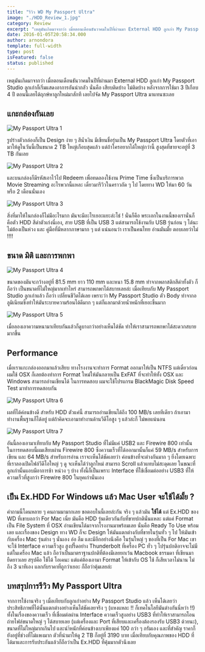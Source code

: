 ```yaml
---
title: "รีวิว WD My Passport Ultra"
image: "./HDD_Review_1.jpg"
category: Review
excerpt: "เหตุมันเกิดมาจากว่า เมื่อตอนเดือนธันวาคมในปีที่ผ่านมา External HDD ลูกเก่า My Passport Studio ลูกเก่าก็เริ่มแสดงอาการอันน่ากลัว นั่นคือ เสียบติดบ้าง ไม่ติดบ้าง หลังจากการใช้มา 3 ปีเกือบ 4 ปี"
date: 2016-01-05T20:58:34.000
author: arnondora
template: full-width
type: post
isFeatured: false
status: published
---
```


เหตุมันเกิดมาจากว่า เมื่อตอนเดือนธันวาคมในปีที่ผ่านมา External HDD ลูกเก่า My Passport Studio ลูกเก่าก็เริ่มแสดงอาการอันน่ากลัว นั่นคือ เสียบติดบ้าง ไม่ติดบ้าง หลังจากการใช้มา 3 ปีเกือบ 4 ปี ตอนนี้เลยได้ฤกษ์หาลูกใหม่มาสักที เลยไปจัด My Passport Ultra มาแทนซะเลย

## แกะกล่องกันเลย

![My Passport Ultra 1](./HDD_Review_2.jpg)

รูปร่างตัวกล่องก็เป็น Design ง่าย ๆ สีน้ำเงิน มีเขียนชื่อรุ่นเป็น My Passport Ultra โดยตัวที่เอามาให้ดูในวันนี้เป็นขนาด 2 TB ใหญ่เกือบสุดแล้ว แต่ถ้าใครอยากได้ใหญ่กว่านี้ สูงสุดที่ขายจะอยู่ที่ 3 TB กันเลย

![My Passport Ultra 2](./HDD_Review_3.jpg)

และบนกล่องก็มีรหัสเอาไว้ไป Redeem เพื่อทดลองใช้งาน Prime Time ซึ่งเป็นบริการพวก Movie Streaming อะไรพวกนี้แหละ เดี๋ยวมารีวิวในคราวถัด ๆ ไป โดยทาง WD ให้มา 60 วัน หรือ 2 เดือนนั่นเอง

![My Passport Ultra 3](./HDD_Review_5.jpg)

สิ่งที่มาให้ในกล่องก็ไม่มีอะไรมาก มันจะมีอะไรเยอะแยะล่ะโธ่ ! นั่นก็คือ พระเอกในงานนี้ของเรานั่นก็คือตัว HDD สีดำตัวเก่งนี่เอง, สาย USB ที่เป็น USB 3 แต่สามารถใช้งานกับ USB รุ่นก่อน ๆ ได้นะ ไม่ต้องเป็นห่วง และ คู่มือที่มีหลากภาษามาก ๆ แต่ แน่นอนว่า เราเป็นคนไทย อ่านมันมั้ย ตอบเลยว่าไม่ !!!!

## ขนาด มิติ และการพกพา

![My Passport Ultra 4](./HDD_Review_6.jpg)

ขนาดของมันจะกว้างอยู่ที่ 81.5 mm ยาว 110 mm และหนา 15.8 mm ทำจากพลาสติกสีดำทั้งตัว ก็ถือว่า เป็นขนาดที่ไม่ใหญ่มากเท่าไหร่ สามารถพกพาได้สบายเลยล่ะ เมื่อเทียบกับ My Passport Studio ลูกเก่าแล้ว ถือว่า เปลี่ยนชีวิตได้เลย เพราะว่า My Passport Studio ตัว Body ทำจากอลูมิเนียมซึ่งทำให้มันระบายความร้อนได้ดีมาก ๆ แต่ก็แลกมาด้วยน้ำหนักที่เยอะขึ้นมาก

![My Passport Ultra 5](./HDD_Review_7.jpg)

เมื่อลองเอาความหนามาเทียบกันแล้วก็ดูบางกว่าอย่างเห็นได้ชัด ทำให้เราสามารถพกพาได้สะดวกสบายมากขึ้น

## Performance
เมื่อเราแกะกล่องออกมาแล้วเสียบ ทางโรงงานจะทำการ Format ออกมาให้เป็น NTFS แต่เดี๋ยวก่อน ผมใช้ OSX ก็เลยต้องทำการ Format ใหม่ให้มันกลายเป็น ExFAT ที่จะทำให้ทั้ง OSX และ Windows สามารถอ่านเขียนได้ ในการทดสอบ ผมจะใช้โปรแกรม BlackMagic Disk Speed Test มาทำการทดสอบกัน

![My Passport Ultra 6](./HDD_Review_USB3.png)

ผลที่ได้ค่อนข้างดี สำหรับ HDD ตัวแค่นี้ สามารถอ่านเขียนได้ถึง 100 MB/s เลยทีเดียว ถ้าเอามาทำงานพื้นฐานก็ได้อยู่ แต่ถ้าคิดจะเอามาทำงานด้านวีดีโอสูง ๆ แล้วล่ะก็ ไม่พอแน่นอน

![My Passport Ultra 7](./HDD_Review_Firewire.png)

อันนี้ลองเอามาเทียบกับ My Passport Studio ที่ไม่มีแค่ USB2 และ Firewire 800 เท่านั้น ในการทดสอบนี้ผมเสียบผ่าน Firewire 800 ซึ่งความเร็วที่ได้ออกมานั้นก็แค่ 59 MB/s สำหรับการเขียน และ 64 MB/s สำหรับการอ่าน
เราจะเห็นได้ชัดเลยว่า ค่อนข้างที่จะต่างกันมาก ๆ ยิ่งโดยเฉพาะที่เราลองเปิดไฟล์วีดีโอใหญ่ ๆ ดู จะเห็นได้ว่าลูกใหม่ สามารถ Scroll แล้วแทบไม่สะดุดเลย ในขณะที่ลูกเก่านั้นแอบมีอาการช้า หน่วง ๆ บ้าง ทั้งนี้ก็เป็นเพราะ Interface ที่ใช้เชื่อมต่ออย่าง USB3 ที่ให้ความเร็วที่สูงกว่า Firewire 800 ในยุคเก่านั่นเอง

## เป็น Ex.HDD For Windows แล้ว Mac User จะใช้ได้มั้ย ?
คำถามนี้โดนหลาย ๆ คนถามมามากเลย ขอตอบในนี้เลยล่ะกัน จริง ๆ แล้วมัน **ใช้ได้** แต่ Ex.HDD ของ WD ที่เขาบอกว่า For Mac เนี่ย มันคือ HDD รุ่นเดียวกันกับที่ขายปกตินั่นแหละ แต่แค่ Format เป็น File System ที่ OSX อ่านเขียนได้มาจากโรงงานมาพร้อมเลย นั่นคือ Ready To Use พร้อมเลย และเรื่องของ Design ทาง WD ก็จะ Design ให้มันแตกต่างกับที่ขายในรุ่นทั่ว ๆ ไป ให้มันเข้ากับเครื่อง Mac รุ่นต่าง ๆ นั่นเอง อ่อ ลืม และมีอีกอย่างนึงคือ ในรุ่นใหญ่ ๆ ของที่เป็น For Mac เขาจะใช้ Interface ความเร็วสูง สูงปรี๊ดอย่าง Thunderbolt ที่เครื่อง PC ทั่ว ๆ ไปรุ่นปกติอาจจะไม่มี แต่ในเครื่อง Mac แล้ว ถือว่าเป็นมาตราฐานปกติที่ต้องมีเลยยกเว้น Macbook ธรรมดา
ที่เขียนมายืดยาวเลย สรุปคือ ใช้ได้ โอเคนะ แต่แค่ต้องเอามา Format ให้เข้ากับ OS ใช้ ก็เสียเวลาไม่นาน ไม่ถึง 3 นาทีเอง แลกกับราคาที่ถูกว่าเยอะ ก็ถือว่าคุ้มเลยล่ะ

## บทสรุปการรีวิว My Passport Ultra
จากการใช้งานจริง ๆ เมื่อเทียบกับลูกเก่าอย่าง My Passport Studio แล้ว เห็นได้เลยว่า ประสิทธิภาพที่ได้นั้นแตกต่างอย่างเห็นได้ชัดเลยจริง ๆ (แหงแหละ !! ก็เทคโนโลยีมันต่างกันนี่หว่า !!) ทั้งในเรื่องของความเร็ว ที่เชื่อมต่อผ่าน Interface ความเร็วสูงอย่าง USB3 ที่ทำให้เราสามารถโอนถ่ายไฟล์ขนาดใหญ่ ๆ ได้สบายเลย (แต่เครื่องและ Port ที่เสียบและเครื่องต้องรองรับ USB3 ด้วยนะ), ขนาดที่ไม่ใหญ่มากเกินไป และนำ้หนักที่ค่อนข้างเบาเพียงแค่ 100 กว่า ๆ กรัมเอง และที่สำคัญ ราคาก็ยังอยู่ที่ช่วงที่ไม่แพงมาก ตัวที่นำมาให้ดู 2 TB ก็อยู่ที่ 3190 บาท เมื่อเทียบกับคุณภาพของ HDD ที่ได้มาและการรับประกันแล้วก็ถือว่าเป็น Ex.HDD ที่คุ้มมากตัวนึงเลย
